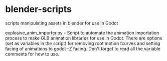 # blender-scripts
scripts manipulating assets in blender for use in Godot


explosive_anim_importer.py - Script to automate the animation importation process to make GLB animation libraries for use in Godot. There are options (set as variables in the script) for removing root motion fcurves and setting facing of animations to godot -Z facing. Don't forget to read all the variable comments for how to use.
